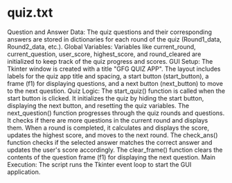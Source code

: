 # quiz.txt
Question and Answer Data: The quiz questions and their corresponding answers are stored in dictionaries for each round of the quiz (Round1_data, Round2_data, etc.).
Global Variables: Variables like current_round, current_question, user_score, highest_score, and round_cleared are initialized to keep track of the quiz progress and scores.
GUI Setup: The Tkinter window is created with a title "GFG QUIZ APP". The layout includes labels for the quiz app title and spacing, a start button (start_button), a frame (f1) for displaying questions, and a next button (next_button) to move to the next question.
Quiz Logic:
The start_quiz() function is called when the start button is clicked. It initializes the quiz by hiding the start button, displaying the next button, and resetting the quiz variables.
The next_question() function progresses through the quiz rounds and questions. It checks if there are more questions in the current round and displays them. When a round is completed, it calculates and displays the score, updates the highest score, and moves to the next round.
The check_ans() function checks if the selected answer matches the correct answer and updates the user's score accordingly.
The clear_frame() function clears the contents of the question frame (f1) for displaying the next question.
Main Execution: The script runs the Tkinter event loop to start the GUI application.
